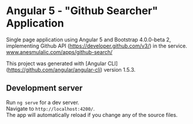 # Angular 5 - "Github Searcher" Application
Single page application using Angular 5 and Bootstrap 4.0.0-beta 2, implementing Github API (https://developer.github.com/v3/) in the service.
<br>
www.anesmulalic.com/apps/github-search/

This project was generated with [Angular CLI]</br>
(https://github.com/angular/angular-cli) version 1.5.3.

## Development server

Run `ng serve` for a dev server.</br>
Navigate to `http://localhost:4200/`.</br>
The app will automatically reload if you change any of the source files.

